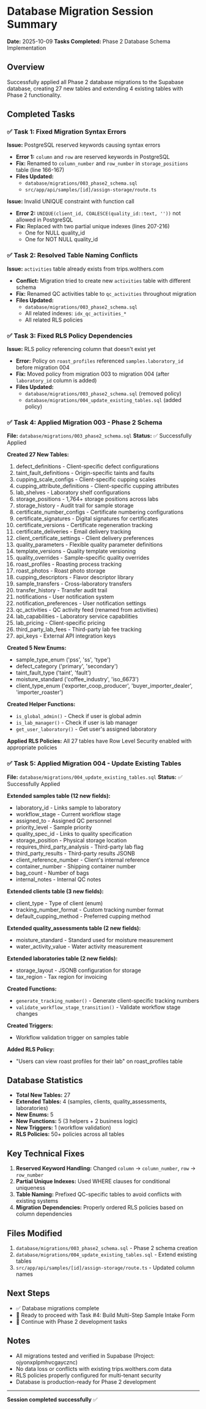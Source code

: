 # Database Migration Session Summary
**Date:** 2025-10-09
**Tasks Completed:** Phase 2 Database Schema Implementation

## Overview
Successfully applied all Phase 2 database migrations to the Supabase database, creating 27 new tables and extending 4 existing tables with Phase 2 functionality.

## Completed Tasks

### ✅ Task 1: Fixed Migration Syntax Errors
**Issue:** PostgreSQL reserved keywords causing syntax errors
- **Error 1:** `column` and `row` are reserved keywords in PostgreSQL
- **Fix:** Renamed to `column_number` and `row_number` in `storage_positions` table (line 166-167)
- **Files Updated:**
  - `database/migrations/003_phase2_schema.sql`
  - `src/app/api/samples/[id]/assign-storage/route.ts`

**Issue:** Invalid UNIQUE constraint with function call
- **Error 2:** `UNIQUE(client_id, COALESCE(quality_id::text, ''))` not allowed in PostgreSQL
- **Fix:** Replaced with two partial unique indexes (lines 207-216)
  - One for NULL quality_id
  - One for NOT NULL quality_id

### ✅ Task 2: Resolved Table Naming Conflicts
**Issue:** `activities` table already exists from trips.wolthers.com
- **Conflict:** Migration tried to create new `activities` table with different schema
- **Fix:** Renamed QC activities table to `qc_activities` throughout migration
- **Files Updated:**
  - `database/migrations/003_phase2_schema.sql`
  - All related indexes: `idx_qc_activities_*`
  - All related RLS policies

### ✅ Task 3: Fixed RLS Policy Dependencies
**Issue:** RLS policy referencing column that doesn't exist yet
- **Error:** Policy on `roast_profiles` referenced `samples.laboratory_id` before migration 004
- **Fix:** Moved policy from migration 003 to migration 004 (after `laboratory_id` column is added)
- **Files Updated:**
  - `database/migrations/003_phase2_schema.sql` (removed policy)
  - `database/migrations/004_update_existing_tables.sql` (added policy)

### ✅ Task 4: Applied Migration 003 - Phase 2 Schema
**File:** `database/migrations/003_phase2_schema.sql`
**Status:** ✅ Successfully Applied

**Created 27 New Tables:**
1. defect_definitions - Client-specific defect configurations
2. taint_fault_definitions - Origin-specific taints and faults
3. cupping_scale_configs - Client-specific cupping scales
4. cupping_attribute_definitions - Client-specific cupping attributes
5. lab_shelves - Laboratory shelf configurations
6. storage_positions - 1,764+ storage positions across labs
7. storage_history - Audit trail for sample storage
8. certificate_number_configs - Certificate numbering configurations
9. certificate_signatures - Digital signatures for certificates
10. certificate_versions - Certificate regeneration tracking
11. certificate_deliveries - Email delivery tracking
12. client_certificate_settings - Client delivery preferences
13. quality_parameters - Flexible quality parameter definitions
14. template_versions - Quality template versioning
15. quality_overrides - Sample-specific quality overrides
16. roast_profiles - Roasting process tracking
17. roast_photos - Roast photo storage
18. cupping_descriptors - Flavor descriptor library
19. sample_transfers - Cross-laboratory transfers
20. transfer_history - Transfer audit trail
21. notifications - User notification system
22. notification_preferences - User notification settings
23. qc_activities - QC activity feed (renamed from activities)
24. lab_capabilities - Laboratory service capabilities
25. lab_pricing - Client-specific pricing
26. third_party_lab_fees - Third-party lab fee tracking
27. api_keys - External API integration keys

**Created 5 New Enums:**
- sample_type_enum ('pss', 'ss', 'type')
- defect_category ('primary', 'secondary')
- taint_fault_type ('taint', 'fault')
- moisture_standard ('coffee_industry', 'iso_6673')
- client_type_enum ('exporter_coop_producer', 'buyer_importer_dealer', 'importer_roaster')

**Created Helper Functions:**
- `is_global_admin()` - Check if user is global admin
- `is_lab_manager()` - Check if user is lab manager
- `get_user_laboratory()` - Get user's assigned laboratory

**Applied RLS Policies:** All 27 tables have Row Level Security enabled with appropriate policies

### ✅ Task 5: Applied Migration 004 - Update Existing Tables
**File:** `database/migrations/004_update_existing_tables.sql`
**Status:** ✅ Successfully Applied

**Extended samples table (12 new fields):**
- laboratory_id - Links sample to laboratory
- workflow_stage - Current workflow stage
- assigned_to - Assigned QC personnel
- priority_level - Sample priority
- quality_spec_id - Links to quality specification
- storage_position - Physical storage location
- requires_third_party_analysis - Third-party lab flag
- third_party_results - Third-party results JSONB
- client_reference_number - Client's internal reference
- container_number - Shipping container number
- bag_count - Number of bags
- internal_notes - Internal QC notes

**Extended clients table (3 new fields):**
- client_type - Type of client (enum)
- tracking_number_format - Custom tracking number format
- default_cupping_method - Preferred cupping method

**Extended quality_assessments table (2 new fields):**
- moisture_standard - Standard used for moisture measurement
- water_activity_value - Water activity measurement

**Extended laboratories table (2 new fields):**
- storage_layout - JSONB configuration for storage
- tax_region - Tax region for invoicing

**Created Functions:**
- `generate_tracking_number()` - Generate client-specific tracking numbers
- `validate_workflow_stage_transition()` - Validate workflow stage changes

**Created Triggers:**
- Workflow validation trigger on samples table

**Added RLS Policy:**
- "Users can view roast profiles for their lab" on roast_profiles table

## Database Statistics
- **Total New Tables:** 27
- **Extended Tables:** 4 (samples, clients, quality_assessments, laboratories)
- **New Enums:** 5
- **New Functions:** 5 (3 helpers + 2 business logic)
- **New Triggers:** 1 (workflow validation)
- **RLS Policies:** 50+ policies across all tables

## Key Technical Fixes
1. **Reserved Keyword Handling:** Changed `column` → `column_number`, `row` → `row_number`
2. **Partial Unique Indexes:** Used WHERE clauses for conditional uniqueness
3. **Table Naming:** Prefixed QC-specific tables to avoid conflicts with existing systems
4. **Migration Dependencies:** Properly ordered RLS policies based on column dependencies

## Files Modified
1. `database/migrations/003_phase2_schema.sql` - Phase 2 schema creation
2. `database/migrations/004_update_existing_tables.sql` - Extend existing tables
3. `src/app/api/samples/[id]/assign-storage/route.ts` - Updated column names

## Next Steps
- ✅ Database migrations complete
- 🔄 Ready to proceed with Task #4: Build Multi-Step Sample Intake Form
- 🔄 Continue with Phase 2 development tasks

## Notes
- All migrations tested and verified in Supabase (Project: ojyonxplpmhvcgaycznc)
- No data loss or conflicts with existing trips.wolthers.com data
- RLS policies properly configured for multi-tenant security
- Database is production-ready for Phase 2 development

---

**Session completed successfully** ✅
